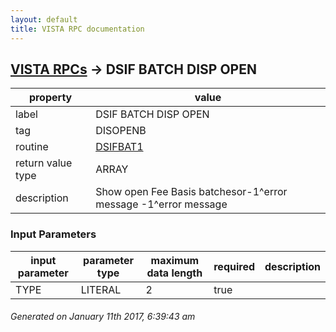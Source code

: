 ```yaml
---
layout: default
title: VISTA RPC documentation
---
```




## [VISTA RPCs](TableOfContent.md) &#8594; DSIF BATCH DISP OPEN 

 property | value 
--- | --- 
 label | DSIF BATCH DISP OPEN
 tag | DISOPENB
 routine | [DSIFBAT1](http://code.osehra.org/dox/Routine_DSIFBAT1_source.html)
 return value type | ARRAY
 description | Show open Fee Basis batchesor-1^error message -1^error message 

### Input Parameters

| input parameter | parameter type | maximum data length | required | description | 
| --- | --- | --- | --- | --- | 
| TYPE | LITERAL | 2 | true |  | 




 ###### Generated on January 11th 2017, 6:39:43 am